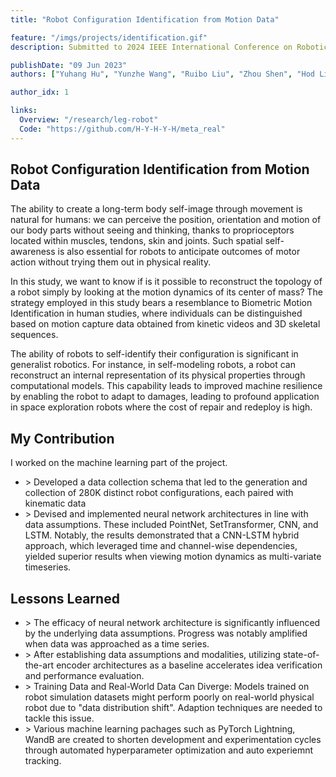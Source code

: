 ```yaml
---
title: "Robot Configuration Identification from Motion Data"

feature: "/imgs/projects/identification.gif"
description: Submitted to 2024 IEEE International Conference on Robotics and Automation (ICRA2024)

publishDate: "09 Jun 2023"
authors: ["Yuhang Hu", "Yunzhe Wang", "Ruibo Liu", "Zhou Shen", "Hod Lipson"]

author_idx: 1

links:
  Overview: "/research/leg-robot"
  Code: "https://github.com/H-Y-H-Y-H/meta_real"
---
```


## Robot Configuration Identification from Motion Data

The ability to create a long-term body self-image through movement is natural for humans: we can perceive the position, orientation and motion of our body parts without seeing and thinking, thanks to proprioceptors located within muscles, tendons, skin and joints. Such spatial self-awareness is also essential for robots to anticipate outcomes of motor action without trying them out in physical reality.

In this study, we want to know if is it possible to reconstruct the topology of a robot simply by looking at the motion dynamics of its center of mass? The strategy employed in this study bears a resemblance to Biometric Motion Identification in human studies, where individuals can be distinguished based on motion capture data obtained from kinetic videos and 3D skeletal sequences.

The ability of robots to self-identify their configuration is significant in generalist robotics. For instance, in self-modeling robots, a robot can reconstruct an internal representation of its physical properties through computational models. This capability leads to improved machine resilience by enabling the robot to adapt to damages, leading to profound application in space exploration robots where the cost of repair and redeploy is high.

## My Contribution

I worked on the machine learning part of the project.

- \> Developed a data collection schema that led to the generation and collection of 280K distinct robot configurations, each paired with kinematic data
- \> Devised and implemented neural network architectures in line with data assumptions. These included PointNet, SetTransformer, CNN, and LSTM. Notably, the results demonstrated that a CNN-LSTM hybrid approach, which leveraged time and channel-wise dependencies, yielded superior results when viewing motion dynamics as multi-variate timeseries.

## Lessons Learned

- \> The efficacy of neural network architecture is significantly influenced by the underlying data assumptions. Progress was notably amplified when data was approached as a time series.
- \> After establishing data assumptions and modalities, utilizing state-of-the-art encoder architectures as a baseline accelerates idea verification and performance evaluation.
- \> Training Data and Real-World Data Can Diverge: Models trained on robot simulation datasets might perform poorly on real-world physical robot due to "data distribution shift". Adaption techniques are needed to tackle this issue.
- \> Various machine learning pachages such as PyTorch Lightning, WandB are created to shorten development and experimentation cycles through automated hyperparameter optimization and auto experiemnt tracking.
